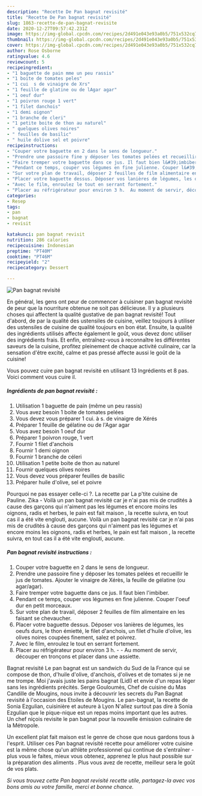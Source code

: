 ```yaml
---
description: "Recette De Pan bagnat revisité"
title: "Recette De Pan bagnat revisité"
slug: 1863-recette-de-pan-bagnat-revisite
date: 2020-12-27T09:57:42.231Z
image: https://img-global.cpcdn.com/recipes/2d491e043e93a0b5/751x532cq70/pan-bagnat-revisite-photo-principale-de-la-recette.jpg
thumbnail: https://img-global.cpcdn.com/recipes/2d491e043e93a0b5/751x532cq70/pan-bagnat-revisite-photo-principale-de-la-recette.jpg
cover: https://img-global.cpcdn.com/recipes/2d491e043e93a0b5/751x532cq70/pan-bagnat-revisite-photo-principale-de-la-recette.jpg
author: Rose Osborne
ratingvalue: 4.6
reviewcount: 5
recipeingredient:
- "1 baguette de pain mme un peu rassis"
- "1 boite de tomates peles"
- "1 cui  s de vinaigre de Xrs"
- "1 feuille de glatine ou de lAgar agar"
- "1 oeuf dur"
- "1 poivron rouge 1 vert"
- "1 filet danchois"
- "1 demi oignon"
- "1 branche de cleri"
- "1 petite boite de thon au naturel"
- " quelques olives noires"
- " feuilles de basilic"
- " huile dolive sel et poivre"
recipeinstructions:
- "Couper votre baguette en 2 dans le sens de longueur."
- "Prendre une passoire fine y déposer les tomates pelées et recueillir le jus de tomates. Ajouter le vinaigre de Xérès, la feuille de gélatine (ou agar/agar)."
- "Faire tremper votre baguette dans ce jus. Il faut bien l&#39;imbiber."
- "Pendant ce temps, couper vos légumes en fine julienne. Couper l&#39;oeuf dur en petit morceaux."
- "Sur votre plan de travail, déposer 2 feuilles de film alimentaire en les faisant se chevaucher."
- "Placer votre baguette dessus. Déposer vos lanières de légumes, les oeufs durs, le thon émietté, le filet d&#39;anchois, un filet d&#39;huile d&#39;olive, les olives noires coupées finement, salez et poivrez."
- "Avec le film, enroulez le tout en serrant fortement."
- "Placer au réfrigérateur pour environ 3 h.  Au moment de servir, découper en tronçons et placer dans une assiette."
categories:
- Resep
tags:
- pan
- bagnat
- revisit

katakunci: pan bagnat revisit 
nutrition: 286 calories
recipecuisine: Indonesian
preptime: "PT40M"
cooktime: "PT46M"
recipeyield: "2"
recipecategory: Dessert

---
```



![Pan bagnat revisité](https://img-global.cpcdn.com/recipes/2d491e043e93a0b5/751x532cq70/pan-bagnat-revisite-photo-principale-de-la-recette.jpg)

En général, les gens ont peur de commencer à cuisiner pan bagnat revisité de peur que la nourriture obtenue ne soit pas délicieuse. Il y a plusieurs choses qui affectent la qualité gustative de pan bagnat revisité! Tout d'abord, de par la qualité des ustensiles de cuisine, veillez toujours à utiliser des ustensiles de cuisine de qualité toujours en bon état. Ensuite, la qualité des ingrédients utilisés affecte également le goût, vous devez donc utiliser des ingrédients frais. Et enfin, entraînez-vous à reconnaître les différentes saveurs de la cuisine, profitez pleinement de chaque activité culinaire, car la sensation d'être excité, calme et pas pressé affecte aussi le goût de la cuisine!

<!--inarticleads1-->

Vous pouvez cuire pan bagnat revisité en utilisant 13 Ingrédients et 8 pas. Voici comment vous cuire il.

##### Ingrédients de pan bagnat revisité :

1. Utilisation 1 baguette de pain (même un peu rassis)
1. Vous avez besoin 1 boite de tomates pelées
1. Vous devez vous préparer 1 cui. à s. de vinaigre de Xérés
1. Préparer 1 feuille de gélatine ou de l&#39;Agar agar
1. Vous avez besoin 1 oeuf dur
1. Préparer 1 poivron rouge, 1 vert
1. Fournir 1 filet d&#39;anchois
1. Fournir 1 demi oignon
1. Fournir 1 branche de céleri
1. Utilisation 1 petite boite de thon au naturel
1. Fournir  quelques olives noires
1. Vous devez vous préparer  feuilles de basilic
1. Préparer  huile d&#39;olive, sel et poivre


Pourquoi ne pas essayer celle-ci ?. La recette par La p&#39;tite cuisine de Pauline. Zika - Voilà un pan bagnat revisité car je n&#39;ai pas mis de crudités à cause des garçons qui n&#39;aiment pas les légumes et encore moins les oignons, radis et herbes, le pain est fait maison , la recette suivra, en tout cas il a été vite englouti, aucune. Voilà un pan bagnat revisité car je n&#39;ai pas mis de crudités à cause des garçons qui n&#39;aiment pas les légumes et encore moins les oignons, radis et herbes, le pain est fait maison , la recette suivra, en tout cas il a été vite englouti, aucune. 

<!--inarticleads2-->

##### Pan bagnat revisité instructions :

1. Couper votre baguette en 2 dans le sens de longueur.
1. Prendre une passoire fine y déposer les tomates pelées et recueillir le jus de tomates. Ajouter le vinaigre de Xérès, la feuille de gélatine (ou agar/agar).
1. Faire tremper votre baguette dans ce jus. Il faut bien l&#39;imbiber.
1. Pendant ce temps, couper vos légumes en fine julienne. Couper l&#39;oeuf dur en petit morceaux.
1. Sur votre plan de travail, déposer 2 feuilles de film alimentaire en les faisant se chevaucher.
1. Placer votre baguette dessus. Déposer vos lanières de légumes, les oeufs durs, le thon émietté, le filet d&#39;anchois, un filet d&#39;huile d&#39;olive, les olives noires coupées finement, salez et poivrez.
1. Avec le film, enroulez le tout en serrant fortement.
1. Placer au réfrigérateur pour environ 3 h. -  - Au moment de servir, découper en tronçons et placer dans une assiette.


Bagnat revisité Le pan bagnat est un sandwich du Sud de la France qui se compose de thon, d&#39;huile d&#39;olive, d&#39;anchois, d&#39;olives et de tomates si je ne me trompe. Moi j&#39;avais juste les pains bagnat (Lidl) et envie d&#39;un repas léger sans les ingrédients précités. Serge Gouloumès, Chef de cuisine du Mas Candille de Mougins, nous invite à découvrir les secrets du Pan Bagnat revisité à l&#39;occasion des Etoiles de Mougins. Le pan-bagnat, la recette de Sonia Ezgulian, cuisinière et auteure à Lyon N&#39;allez surtout pas dire à Sonia Ezgulian que le pique-nique est un repas moins important que les autres. Un chef niçois revisite le pan bagnat pour la nouvelle émission culinaire de la Métropole. 

<!--inarticleads1-->

<p>
Un excellent plat fait maison est le genre de chose que nous gardons tous à l'esprit. Utiliser ces Pan bagnat revisité recette pour améliorer votre cuisine est la même chose qu'un athlète professionnel qui continue de s'entraîner - plus vous le faites, mieux vous obtenez, apprenez le plus haut possible sur la préparation des aliments . Plus vous avez de recette, meilleur sera le goût de vos plats.
</p>

<p>
<i>Si vous trouvez cette Pan bagnat revisité recette utile, partagez-la avec vos bons amis ou votre famille, merci et bonne chance.</i>
</p>
